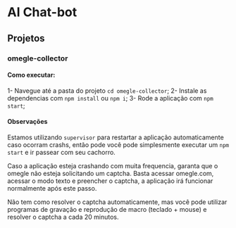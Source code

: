 # AI Chat-bot


## Projetos

### omegle-collector

#### Como executar:

1- Navegue até a pasta do projeto `cd omegle-collector`;
2- Instale as dependencias com `npm install` ou `npm i`;
3- Rode a aplicação com `npm start`;

#### Observações

Estamos utilizando `supervisor` para restartar a aplicação automaticamente caso ocorram crashs, então pode você pode simplesmente executar um `npm start` e ir passear com seu cachorro.

Caso a aplicação esteja crashando com muita frequencia, garanta que o omegle não esteja solicitando um captcha.
Basta acessar omegle.com, acessar o modo texto e preencher o captcha, a aplicação irá funcionar normalmente após este passo.

Não tem como resolver o captcha automaticamente, mas você pode utilizar programas de gravação e reprodução de macro (teclado + mouse) e resolver o captcha a cada 20 minutos.

